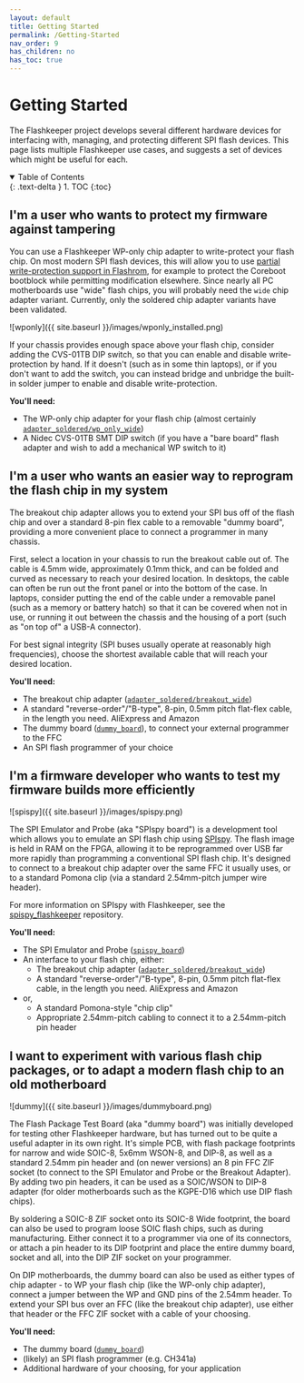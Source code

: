 ```yaml
---
layout: default
title: Getting Started
permalink: /Getting-Started
nav_order: 9
has_children: no
has_toc: true
---
```


# Getting Started
The Flashkeeper project develops several different hardware devices for interfacing with, managing, and protecting different SPI flash devices. This page lists multiple Flashkeeper use cases, and suggests a set of devices which might be useful for each.

<!-- markdownlint-disable MD033 -->
<details open markdown="block">
  <summary>
    Table of Contents
  </summary>
  {: .text-delta }
1. TOC
{:toc}
</details>
<!-- markdownlint-enable MD033 -->

## I'm a user who wants to protect my firmware against tampering
You can use a Flashkeeper WP-only chip adapter to write-protect your flash chip. On most modern SPI flash devices, this will allow you to use [partial write-protection support in Flashrom](https://github.com/linuxboot/flashkeeper/pull/14/files#diff-648b427619d21e01c18aefc3ff817e444286098d8048b6545a4089b1ead54682), for example to protect the Coreboot bootblock while permitting modification elsewhere. Since nearly all PC motherboards use "wide" flash chips, you will probably need the `wide` chip adapter variant. Currently, only the soldered chip adapter variants have been validated.

![wponly]({{ site.baseurl }}/images/wponly_installed.png)

If your chassis provides enough space above your flash chip, consider adding the CVS-01TB DIP switch, so that you can enable and disable write-protection by hand. If it doesn't (such as in some thin laptops), or if you don't want to add the switch, you can instead bridge and unbridge the built-in solder jumper to enable and disable write-protection.

**You'll need:**
- The WP-only chip adapter for your flash chip (almost certainly [`adapter_soldered/wp_only_wide`](https://git.15h.org/Flashkeeper/flashkeeper/src/branch/main/hw/adapter_soldered/wp_only_wide))
- A Nidec CVS-01TB SMT DIP switch (if you have a "bare board" flash adapter and wish to add a mechanical WP switch to it)

## I'm a user who wants an easier way to reprogram the flash chip in my system
The breakout chip adapter allows you to extend your SPI bus off of the flash chip and over a standard 8-pin flex cable to a removable "dummy board", providing a more convenient place to connect a programmer in many chassis.

First, select a location in your chassis to run the breakout cable out of. The cable is 4.5mm wide, approximately 0.1mm thick, and can be folded and curved as necessary to reach your desired location. In desktops, the cable can often be run out the front panel or into the bottom of the case. In laptops, consider putting the end of the cable under a removable panel (such as a memory or battery hatch) so that it can be covered when not in use, or running it out between the chassis and the housing of a port (such as "on top of" a USB-A connector).

For best signal integrity (SPI buses usually operate at reasonably high frequencies), choose the shortest available cable that will reach your desired location.

**You'll need:**
- The breakout chip adapter ([`adapter_soldered/breakout_wide`](https://git.15h.org/Flashkeeper/flashkeeper/src/branch/main/hw/adapter_soldered/breakout_wide))
- A standard "reverse-order"/"B-type", 8-pin, 0.5mm pitch flat-flex cable, in the length you need. AliExpress and Amazon
- The dummy board ([`dummy_board`](https://git.15h.org/Flashkeeper/flashkeeper/src/branch/main/hw/dummy_board)), to connect your external programmer to the FFC
- An SPI flash programmer of your choice

## I'm a firmware developer who wants to test my firmware builds more efficiently

![spispy]({{ site.baseurl }}/images/spispy.png)

The SPI Emulator and Probe (aka "SPIspy board") is a development tool which allows you to emulate an SPI flash chip using [SPIspy](https://github.com/osresearch/spispy). The flash image is held in RAM on the FPGA, allowing it to be reprogrammed over USB far more rapidly than programming a conventional SPI flash chip. It's designed to connect to a breakout chip adapter over the same FFC it usually uses, or to a standard Pomona clip (via a standard 2.54mm-pitch jumper wire header).

For more information on SPIspy with Flashkeeper, see the [spispy_flashkeeper](https://git.15h.org/Flashkeeper/spispy_flashkeeper) repository.

**You'll need:**
- The SPI Emulator and Probe ([`spispy_board`](https://git.15h.org/Flashkeeper/flashkeeper/src/branch/main/hw/spispy_board))
- An interface to your flash chip, either:
  - The breakout chip adapter ([`adapter_soldered/breakout_wide`](https://git.15h.org/Flashkeeper/flashkeeper/src/branch/main/hw/adapter_soldered/breakout_wide))
  - A standard "reverse-order"/"B-type", 8-pin, 0.5mm pitch flat-flex cable, in the length you need. AliExpress and Amazon
- or,
	- A standard Pomona-style "chip clip"
	- Appropriate 2.54mm-pitch cabling to connect it to a 2.54mm-pitch pin header

## I want to experiment with various flash chip packages, or to adapt a modern flash chip to an old motherboard

![dummy]({{ site.baseurl }}/images/dummyboard.png)

The Flash Package Test Board (aka "dummy board") was initially developed for testing other Flashkeeper hardware, but has turned out to be quite a useful adapter in its own right. It's simple PCB, with flash package footprints for narrow and wide SOIC-8, 5x6mm WSON-8, and DIP-8, as well as a standard 2.54mm pin header and (on newer versions) an 8 pin FFC ZIF socket (to connect to the SPI Emulator and Probe or the Breakout Adapter). By adding two pin headers, it can be used as a SOIC/WSON to DIP-8 adapter (for older motherboards such as the KGPE-D16 which use DIP flash chips).

By soldering a SOIC-8 ZIF socket onto its SOIC-8 Wide footprint, the board can also be used to program loose SOIC flash chips, such as during manufacturing. Either connect it to a programmer via one of its connectors, or attach a pin header to its DIP footprint and place the entire dummy board, socket and all, into the DIP ZIF socket on your programmer.

On DIP motherboards, the dummy board can also be used as either types of chip adapter - to WP your flash chip (like the WP-only chip adapter), connect a jumper between the WP and GND pins of the 2.54mm header. To extend your SPI bus over an FFC (like the breakout chip adapter), use either that header or the FFC ZIF socket with a cable of your choosing.

**You'll need:**
- The dummy board ([`dummy_board`](https://git.15h.org/Flashkeeper/flashkeeper/src/branch/main/hw/dummy_board))
- (likely) an SPI flash programmer (e.g. CH341a)
- Additional hardware of your choosing, for your application